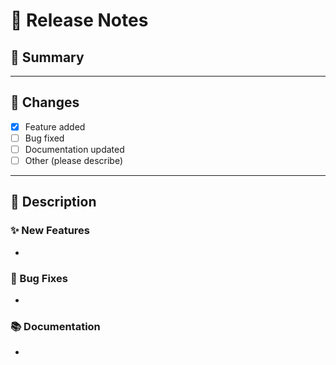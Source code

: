 # 🚀 Release Notes

## 📌 Summary
<!-- Provide a brief summary of the changes introduced by this PR -->

---

## 🔧 Changes
<!-- List the main changes made in this PR -->
- [x] Feature added
- [ ] Bug fixed
- [ ] Documentation updated
- [ ] Other (please describe)

---

## 📖 Description
<!-- Add user-facing release notes here. These will be appended to the chart’s release notes -->

### ✨ New Features
-

### 🐛 Bug Fixes
-

### 📚 Documentation
-